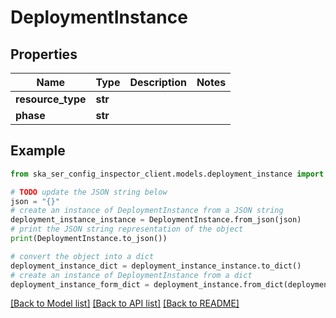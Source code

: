 # DeploymentInstance


## Properties

Name | Type | Description | Notes
------------ | ------------- | ------------- | -------------
**resource_type** | **str** |  | 
**phase** | **str** |  | 

## Example

```python
from ska_ser_config_inspector_client.models.deployment_instance import DeploymentInstance

# TODO update the JSON string below
json = "{}"
# create an instance of DeploymentInstance from a JSON string
deployment_instance_instance = DeploymentInstance.from_json(json)
# print the JSON string representation of the object
print(DeploymentInstance.to_json())

# convert the object into a dict
deployment_instance_dict = deployment_instance_instance.to_dict()
# create an instance of DeploymentInstance from a dict
deployment_instance_form_dict = deployment_instance.from_dict(deployment_instance_dict)
```
[[Back to Model list]](../README.md#documentation-for-models) [[Back to API list]](../README.md#documentation-for-api-endpoints) [[Back to README]](../README.md)


